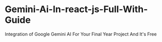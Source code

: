 # Gemini-Ai-In-react-js-Full-With-Guide
Integration of Google Gemini AI For Your Final Year Project And It's Free 
